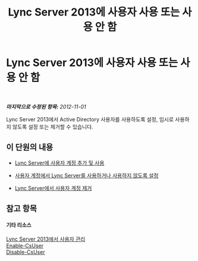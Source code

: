 ﻿---
title: Lync Server 2013에 사용자 사용 또는 사용 안 함
TOCTitle: Lync Server 2013에 사용자 사용 또는 사용 안 함
ms:assetid: 796ac454-58a9-41ac-80c2-3723a127d214
ms:mtpsurl: https://technet.microsoft.com/ko-kr/library/JJ688099(v=OCS.15)
ms:contentKeyID: 49885830
ms.date: 08/24/2015
mtps_version: v=OCS.15
ms.translationtype: HT
---

# Lync Server 2013에 사용자 사용 또는 사용 안 함

 

_**마지막으로 수정된 항목:** 2012-11-01_

Lync Server 2013에서 Active Directory 사용자를 사용하도록 설정, 임시로 사용하지 않도록 설정 또는 제거할 수 있습니다.

## 이 단원의 내용

  - [Lync Server에 사용자 계정 추가 및 사용](lync-server-2013-add-and-enable-user-account-for-lync-server.md)

  - [사용자 계정에서 Lync Server를 사용하거나 사용하지 않도록 설정](lync-server-2013-disable-or-re-enable-user-account-for-lync-server.md)

  - [Lync Server에서 사용자 계정 제거](lync-server-2013-remove-a-user-account-from-lync-server.md)

## 참고 항목

#### 기타 리소스

[Lync Server 2013에서 사용자 관리](lync-server-2013-managing-users-in-lync-server.md)  
[Enable-CsUser](enable-csuser.md)  
[Disable-CsUser](disable-csuser.md)

